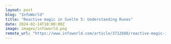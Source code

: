 ```yaml
---
layout: post
blog: "InfoWorld"
title: "Reactive magic in Svelte 5: Understanding Runes"
date: 2024-02-14T10:00:00Z
image: images/infoworld.png
remote_url: "https://www.infoworld.com/article/3712688/reactive-magic-in-svelte-5-understanding-runes.html#tk.rss_applicationdevelopment"
---
```

